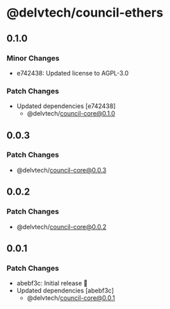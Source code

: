 # @delvtech/council-ethers

## 0.1.0

### Minor Changes

- e742438: Updated license to AGPL-3.0

### Patch Changes

- Updated dependencies [e742438]
  - @delvtech/council-core@0.1.0

## 0.0.3

### Patch Changes

- @delvtech/council-core@0.0.3

## 0.0.2

### Patch Changes

- @delvtech/council-core@0.0.2

## 0.0.1

### Patch Changes

- abebf3c: Initial release 🚀
- Updated dependencies [abebf3c]
  - @delvtech/council-core@0.0.1
